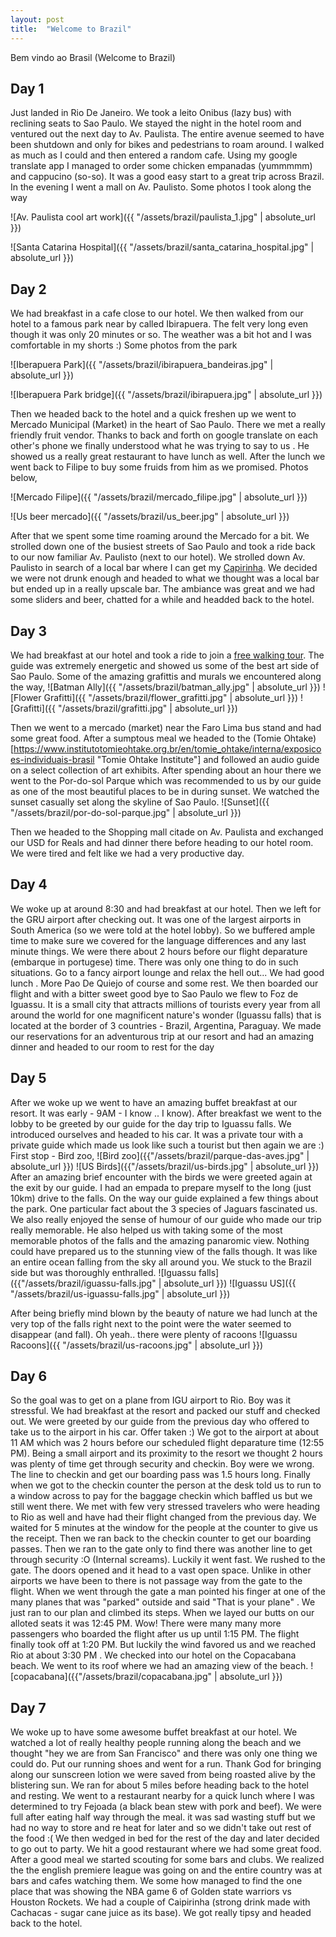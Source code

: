 ```yaml
---
layout: post
title:  "Welcome to Brazil"
---
```

Bem vindo ao Brasil (Welcome to Brazil) 

Day 1
-----
Just landed in Rio De Janeiro. We took a leito Onibus (lazy bus) with reclining seats to Sao Paulo. We stayed the night in the hotel room and ventured out the next day to Av. Paulista. The entire avenue seemed to have been shutdown and only for bikes and pedestrians to roam around. I walked as much as I could and then entered a random cafe. Using my google translate app I managed to order some chicken empanadas (yummmmm) and cappucino (so-so). It was a good easy start to a great trip across Brazil.
In the evening I went a mall on Av. Paulisto. Some photos I took along the way

 ![Av. Paulista cool art work]({{ "/assets/brazil/paulista_1.jpg" | absolute_url }})

![Santa Catarina Hospital]({{ "/assets/brazil/santa_catarina_hospital.jpg" | absolute_url }})

Day 2
-----
We had breakfast in a cafe close to our hotel. We then walked from our hotel to a famous park near by called Ibirapuera. The felt very long even though it was only 20 minutes or so. The weather was a bit hot and I was comfortable in my shorts :) Some photos from the park

![Iberapuera Park]({{ "/assets/brazil/ibirapuera_bandeiras.jpg" | absolute_url }})

![Iberapuera Park bridge]({{ "/assets/brazil/ibirapuera.jpg" | absolute_url }})

Then we headed back to the hotel and a quick freshen up we went to Mercado Municipal (Market) in the heart of Sao Paulo. There we met a really friendly fruit vendor. Thanks to back and forth on google translate on each other's phone we finally understood what he was trying to say to us . He showed us a really great restaurant to have lunch as well. After the lunch we went back to Filipe to buy some fruids from him as we promised. Photos below,

![Mercado Filipe]({{ "/assets/brazil/mercado_filipe.jpg" | absolute_url }})

![Us beer mercado]({{ "/assets/brazil/us_beer.jpg" | absolute_url }})

After that we spent some time roaming around the Mercado for a bit. We strolled down one of the busiest streets of Sao Paulo and took a ride back to our now familiar Av. Paulisto (next to our hotel). We strolled down Av. Paulisto in search of a local bar where I can get my [Capirinha](https://en.wikipedia.org/wiki/Caipirinha "Caipirinha"). We decided we were not drunk enough and headed to what we thought was a local bar but ended up in a really upscale bar. The ambiance was great and we had some sliders and beer, chatted for a while and headded back to the hotel. 

Day 3
-----
We had breakfast at our hotel and took a ride to join a [free walking tour](https://www.facebook.com/spfreewalkingtour/?ref=br_rs "free walking tour"). The guide was extremely energetic and showed us some of the best art side of Sao Paulo. Some of the amazing grafittis and murals we encountered along the way,
![Batman Ally]({{ "/assets/brazil/batman_ally.jpg" | absolute_url }})
![Flower Grafitti]({{ "/assets/brazil/flower_grafitti.jpg" | absolute_url }})
![Grafitti]({{ "/assets/brazil/grafitti.jpg" | absolute_url }})

Then we went to a mercado (market) near the Faro Lima bus stand and had some great food. After a sumptous meal we headed to the (Tomie Ohtake)[https://www.institutotomieohtake.org.br/en/tomie_ohtake/interna/exposicoes-individuais-brasil "Tomie Ohtake Institute"] and followed an audio guide on a select collection of art exhibits. After spending about an hour there we went to the Por-do-sol Parque which was recommended to us by our guide as one of the most beautiful places to be in during sunset. We watched the sunset casually set along the skyline of Sao Paulo. 
![Sunset]({{ "/assets/brazil/por-do-sol-parque.jpg" | absolute_url }})

Then we headed to the Shopping mall citade on Av. Paulista and exchanged our USD for Reals and had dinner there before heading to our hotel room. We were tired and felt like we had a very productive day.

Day 4
-----
We woke up at around 8:30 and had breakfast at our hotel. Then we left for the GRU airport after checking out. It was one of the largest airports in South America (so we were told at the hotel lobby). So we buffered ample time to make sure we covered for the language differences and any last minute things. We were there about 2 hours before our flight deparature (embarque in portugese) time. There was only one thing to do in such situations. Go to a fancy airport lounge and relax the hell out... We had good lunch . More Pao De Quiejo of course and some rest. We then boarded our flight and with a bitter sweet good bye to Sao Paulo we flew to Foz de Iguassu. It is a small city that attracts millions of tourists every year from all around the world for one magnificent nature's wonder (Iguassu falls) that is located at the border of 3 countries - Brazil, Argentina, Paraguay.  We made our reservations for an adventurous trip at our resort and had an amazing dinner and headed to our room to rest for the day

Day 5
-----
After we woke up we went to have an amazing buffet breakfast at our resort. It was early - 9AM - I know .. I know). After breakfast we went to the lobby to be greeted by our guide for the day trip to Iguassu falls. We introduced ourselves and headed to his car. It was a private tour with a private guide which made us look like such a tourist but then again we are :) First stop - Bird zoo,
![Bird zoo]({{"/assets/brazil/parque-das-aves.jpg" | absolute_url }})
![US Birds]({{"/assets/brazil/us-birds.jpg" | absolute_url }})
After an amazing brief encounter with the birds we were greeted again at the exit by our guide. I had an empada to prepare myself to the long (just 10km) drive to the falls. On the way our guide explained a few things about the park. One particular fact about the 3 species of Jaguars fascinated us. We also really enjoyed the sense of humour of our guide who made our trip really memorable. He also helped us with taking some of the most memorable photos of the falls and the amazing panaromic view. Nothing could have prepared us to the stunning view of the falls though. It was like an entire ocean falling from the sky all around you. We stuck to the Brazil side but was thoroughly enthralled.
![Iguassu falls]({{"/assets/brazil/iguassu-falls.jpg" | absolute_url }})
![Iguassu US]({{ "/assets/brazil/us-iguassu-falls.jpg" | absolute_url }})

After being briefly mind blown by the beauty of nature we had lunch at the very top of the falls right next to the point were the water seemed to disappear (and fall).
Oh yeah.. there were plenty of racoons
![Iguassu Racoons]({{ "/assets/brazil/us-racoons.jpg" | absolute_url }})

Day 6
-----
So the goal was to get on a plane from IGU airport to Rio. Boy was it stressful. We had breakfast at the resort and packed our stuff and checked out. We were greeted by our guide from the previous day who offered to take us to the airport in his car. Offer taken :)
We got to the airport at about 11 AM which was 2 hours before our scheduled flight deparature time (12:55 PM). Being a small airport and its proximity to the resort we thought 2 hours was plenty of time get through security and checkin. Boy were we wrong. The line to checkin and get our boarding pass was 1.5 hours long. Finally when we got to the checkin counter the person at the desk told us to run to a window across to pay for the baggage checkin which baffled us but we still went there. We met with few very stressed travelers who were heading to Rio as well and have had their flight changed from the previous day. We waited for 5 minutes at the window for the people at the counter to give us the receipt. Then we ran back to the checkin counter to get our boarding passes. Then we ran to the gate only to find there was another line to get through security :O  (Internal screams). Luckily it went fast. We rushed to the gate. The doors opened and it head to a vast open space. Unlike in other airports we have been to there is not passage way from the gate to the flight.  When we went through the gate a man pointed his finger at one of the many planes that was "parked" outside and said "That is your plane" . We just ran to our plan and climbed its steps. When we layed our butts on our alloted seats it was 12:45 PM. Wow!
There were many many more passengers who boarded the flight after us up until 1:15 PM. The flight finally took off at 1:20 PM. But luckily the wind favored us and we reached Rio at about 3:30 PM . We checked into our hotel on the Copacabana beach. We went to its roof where we had an amazing view of the beach.
![copacabana]({{"/assets/brazil/copacabana.jpg" | absolute_url }})

Day 7
-----
We woke up to have some awesome buffet breakfast at our hotel. We watched a lot of really healthy people running along the beach and we thought "hey we are from San Francisco" and there was only one thing we could do. Put our running shoes and went for a run. Thank God for bringing along our sunscreen lotion we were saved from being roasted alive by the blistering sun. We ran for about 5 miles before heading back to the hotel and resting. We went to a restaurant nearby for a quick lunch where I was determined to try Fejoada (a black bean stew with pork and beef). We were full after eating half way through the meal. it was sad wasting stuff but we had no way to store and re heat for later and so we didn't take out rest of the food :(  We then wedged in bed for the rest of the day and later decided to go out to party. We hit a good restaurant where we had some great food. After a good meal we started scouting for some bars and clubs. We realized the the english premiere league was going on and the entire country was at bars and cafes watching them. We some how managed to find the one place that was showing the NBA game 6 of Golden state warriors vs Houston Rockets. We had a couple of Caipirinha (strong drink made with Cachacas - sugar cane juice as its base). We got really tipsy and headed back to the hotel.



